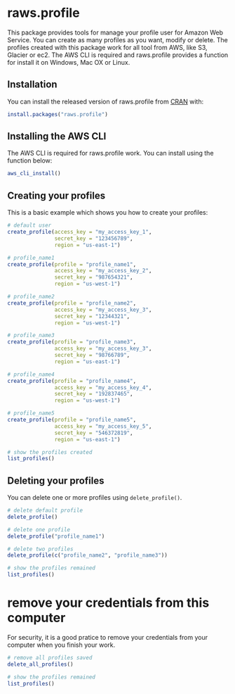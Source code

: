 # raws.profile

This package provides tools for manage your profile user for Amazon Web
Service. You can create as many profiles as you want, modify or delete.
The profiles created with this package work for all tool from AWS, like S3, Glacier or ec2.
The AWS CLI is required and raws.profile provides a function for install
it on Windows, Mac OX or Linux.

## Installation

You can install the released version of raws.profile from [CRAN](https://CRAN.R-project.org) with:

``` r
install.packages("raws.profile")
```

## Installing the AWS CLI

The AWS CLI is required for raws.profile work. You can install using
the function below:

``` r
aws_cli_install()
```

## Creating your profiles

This is a basic example which shows you how to create your profiles:

``` r
# default user
create_profile(access_key = "my_access_key_1",
               secret_key = "123456789",
               region = "us-east-1")

# profile_name1
create_profile(profile = "profile_name1",
               access_key = "my_access_key_2",
               secret_key = "987654321",
               region = "us-west-1")

# profile_name2
create_profile(profile = "profile_name2",
               access_key = "my_access_key_3",
               secret_key = "12344321",
               region = "us-west-1")

# profile_name3
create_profile(profile = "profile_name3",
               access_key = "my_access_key_3",
               secret_key = "98766789",
               region = "us-east-1")

# profile_name4
create_profile(profile = "profile_name4",
               access_key = "my_access_key_4",
               secret_key = "192837465",
               region = "us-west-1")

# profile_name5
create_profile(profile = "profile_name5",
               access_key = "my_access_key_5",
               secret_key = "546372819",
               region = "us-east-1")

# show the profiles created
list_profiles()
```

## Deleting your profiles

You can delete one or more profiles using `delete_profile()`.

``` r
# delete default profile
delete_profile()

# delete one profile
delete_profile("profile_name1")

# delete two profiles
delete_profile(c("profile_name2", "profile_name3"))

# show the profiles remained
list_profiles()
```

# remove your credentials from this computer

For security, it is a good pratice to remove your credentials from your computer when you finish your work. 


``` r
# remove all profiles saved
delete_all_profiles()

# show the profiles remained
list_profiles()
```


